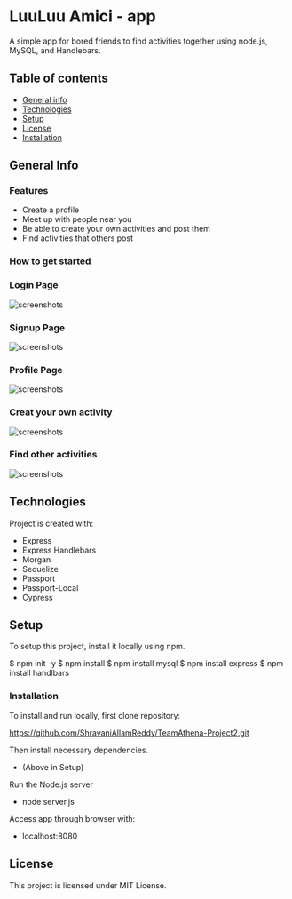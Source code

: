 # LuuLuu Amici - app
A simple app for bored friends to find activities together using node.js, MySQL, and Handlebars.

## Table of contents
* [General info](#general-info)
* [Technologies](#technologies)
* [Setup](#setup)
* [License](#license)
* [Installation](#installation)

## General Info
### Features
- Create a profile
- Meet up with people near you
- Be able to create your own activities and post them
- Find activities that others post

### How to get started

### Login Page
![screenshots](./screenshots/screenshot1.png)

### Signup Page
![screenshots](./screenshots/screenshot2.png)

### Profile Page
![screenshots](./screenshots/screenshot3.png)

### Creat your own activity
![screenshots](./screenshots/screenshot4.png)

### Find other activities
![screenshots](./screenshots/screenshot5.png)


## Technologies
Project is created with:
- Express
- Express Handlebars
- Morgan
- Sequelize
- Passport
- Passport-Local
- Cypress

## Setup
To setup this project, install it locally using npm.

$ npm init -y 
$ npm install
$ npm install mysql
$ npm install express
$ npm install handlbars

### Installation
To install and run locally, first clone repository:

https://github.com/ShravaniAllamReddy/TeamAthena-Project2.git

Then install necessary dependencies.

- (Above in Setup)

Run the Node.js server

- node server.js

Access app through browser with:

- localhost:8080

## License
This project is licensed under MIT License.
